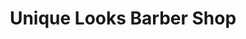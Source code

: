 ---
title: "Unique Looks Barber Shop"
url: /glen-burnie/unique-looks-barber-shop/
shop: hairdresser
---
